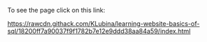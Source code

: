 To see the page click on this link:

https://rawcdn.githack.com/KLubina/learning-website-basics-of-sql/18200ff7a90037f9f1782b7e12e9ddd38aa84a59/index.html